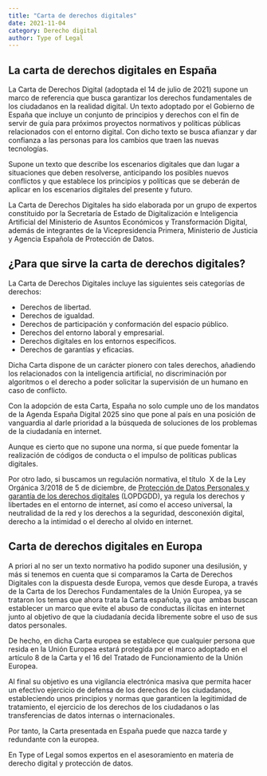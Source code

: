 ```yaml
---
title: "Carta de derechos digitales"
date: 2021-11-04
category: Derecho digital
author: Type of Legal
---
```


**La carta de derechos digitales en España**
--------------------------------------------

La Carta de Derechos Digital (adoptada el 14 de julio de 2021) supone un marco de referencia que busca garantizar los derechos fundamentales de los ciudadanos en la realidad digital. Un texto adoptado por el Gobierno de España que incluye un conjunto de principios y derechos con el fin de servir de guía para próximos proyectos normativos y políticas públicas relacionados con el entorno digital. Con dicho texto se busca afianzar y dar confianza a las personas para los cambios que traen las nuevas tecnologías.

Supone un texto que describe los escenarios digitales que dan lugar a situaciones que deben resolverse, anticipando los posibles nuevos conflictos y que establece los principios y políticas que se deberán de aplicar en los escenarios digitales del presente y futuro.

La Carta de Derechos Digitales ha sido elaborada por un grupo de expertos constituido por la Secretaría de Estado de Digitalización e Inteligencia Artificial del Ministerio de Asuntos Económicos y Transformación Digital, además de integrantes de la Vicepresidencia Primera, Ministerio de Justicia y Agencia Española de Protección de Datos.

**¿Para que sirve la carta de derechos digitales?**
---------------------------------------------------

La Carta de Derechos Digitales incluye las siguientes seis categorías de derechos:

*   Derechos de libertad.
*   Derechos de igualdad.
*   Derechos de participación y conformación del espacio público.
*   Derechos del entorno laboral y empresarial.
*   Derechos digitales en los entornos específicos.
*   Derechos de garantías y eficacias.

Dicha Carta dispone de un carácter pionero con tales derechos, añadiendo los relacionados con la inteligencia artificial, no discriminación por algoritmos o el derecho a poder solicitar la supervisión de un humano en caso de conflicto.

Con la adopción de esta Carta, España no solo cumple uno de los mandatos de la Agenda España Digital 2025 sino que pone al país en una posición de vanguardia al darle prioridad a la búsqueda de soluciones de los problemas de la ciudadanía en internet.

Aunque es cierto que no supone una norma, sí que puede fomentar la realización de códigos de conducta o el impulso de políticas publicas digitales.

Por otro lado, si buscamos un regulación normativa, el título  X de la Ley Orgánica 3/2018 de 5 de diciembre, de [Protección de Datos Personales y garantía de los derechos digitales](https://www.boe.es/buscar/doc.php?id=BOE-A-2018-16673) (LOPDGDD), ya regula los derechos y libertades en el entorno de internet, así como el acceso universal, la neutralidad de la red y los derechos a la seguridad, desconexión digital, derecho a la intimidad o el derecho al olvido en internet.

**Carta de derechos digitales en Europa**
-----------------------------------------

A priori al no ser un texto normativo ha podido suponer una desilusión, y más si tenemos en cuenta que si comparamos la Carta de Derechos Digitales con la dispuesta desde Europa, vemos que desde Europa, a través de la Carta de los Derechos Fundamentales de la Unión Europea, ya se trataron los temas que ahora trata la Carta española, ya que  ambas buscan establecer un marco que evite el abuso de conductas ilícitas en internet junto al objetivo de que la ciudadanía decida libremente sobre el uso de sus datos personales.

De hecho, en dicha Carta europea se establece que cualquier persona que resida en la Unión Europea estará protegida por el marco adoptado en el artículo 8 de la Carta y el 16 del Tratado de Funcionamiento de la Unión Europea.

Al final su objetivo es una vigilancia electrónica masiva que permita hacer un efectivo ejercicio de defensa de los derechos de los ciudadanos, estableciendo unos principios y normas que garanticen la legitimidad de tratamiento, el ejercicio de los derechos de los ciudadanos o las transferencias de datos internas o internacionales.

Por tanto, la Carta presentada en España puede que nazca tarde y redundante con la europea.

En Type of Legal somos expertos en el asesoramiento en materia de derecho digital y protección de datos.
